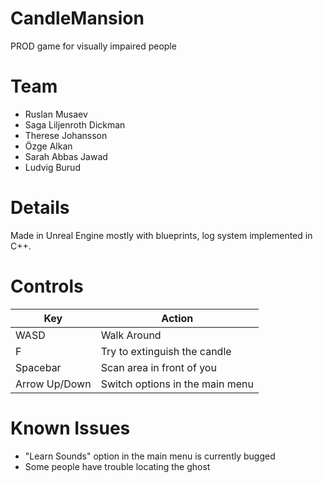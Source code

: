 # CandleMansion

PROD game for visually impaired people

# Team

* Ruslan Musaev
* Saga Liljenroth Dickman
* Therese Johansson
* Özge Alkan
* Sarah Abbas Jawad
* Ludvig Burud

# Details
Made in Unreal Engine mostly with blueprints, log system implemented in C++.

# Controls
| Key  | Action |
| ------------- | ------------- |
| WASD | Walk Around |
| F | Try to extinguish the candle |
| Spacebar | Scan area in front of you |
| Arrow Up/Down | Switch options in the main menu |

# Known Issues
* "Learn Sounds" option in the main menu is currently bugged
* Some people have trouble locating the ghost
